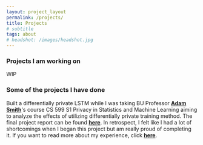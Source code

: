 ```yaml
---
layout: project_layout
permalink: /projects/
title: Projects
# subtitle
tags: about
# headshot: /images/headshot.jpg
---
```


### Projects I am working on 
WIP

### Some of the projects I have done

Built a differentially private LSTM while I was taking BU Professor [**Adam Smith**](https://www.bu.edu/cs/profiles/adam-smith/)'s course CS 599 S1 Privacy in Statistics and Machine Learning aiming to analyze the effects of utilizing differentially private training method. The final project report can be found [**here**](https://github.com/lelandling/dp-memorization-project/blob/main/memorizationpaper.pdf). In retrospect, I felt like I had a lot of shortcomings when I began this project but am really proud of completing it. If you want to read more about my experience, click [**here**](http://127.0.0.1:4000/about/cs599).


